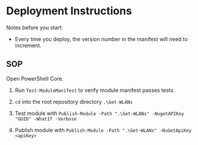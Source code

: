 # Deployment Instructions

Notes before you start:

- Every time you deploy, the version number in the manifest will need to increment. 

## SOP

Open PowerShell Core.

1. Run `Test-ModuleManifest` to verify module manifest passes tests.

2. `cd` into the root repository directory `.\Get-WLANs`

3. Test module with `Publish-Module -Path ".\Get-WLANs" -NugetAPIKey "GUID" -WhatIf -Verbose`

4. Publish module with `Publish-Module -Path ".\Get-WLANs" -NuGetApiKey <apiKey>`